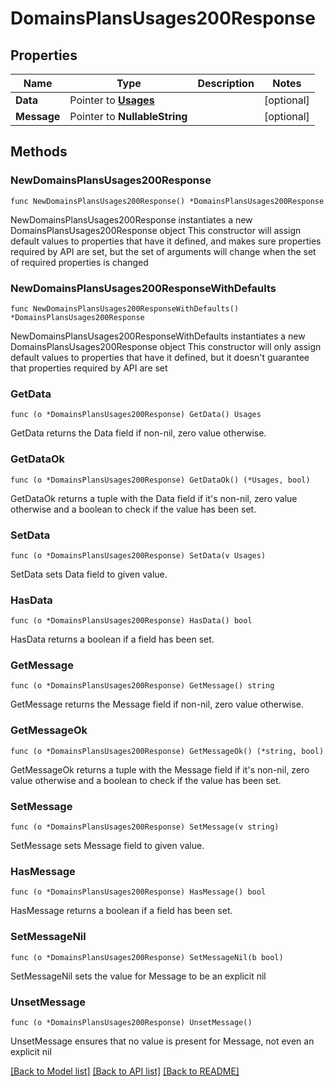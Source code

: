 # DomainsPlansUsages200Response

## Properties

Name | Type | Description | Notes
------------ | ------------- | ------------- | -------------
**Data** | Pointer to [**Usages**](Usages.md) |  | [optional] 
**Message** | Pointer to **NullableString** |  | [optional] 

## Methods

### NewDomainsPlansUsages200Response

`func NewDomainsPlansUsages200Response() *DomainsPlansUsages200Response`

NewDomainsPlansUsages200Response instantiates a new DomainsPlansUsages200Response object
This constructor will assign default values to properties that have it defined,
and makes sure properties required by API are set, but the set of arguments
will change when the set of required properties is changed

### NewDomainsPlansUsages200ResponseWithDefaults

`func NewDomainsPlansUsages200ResponseWithDefaults() *DomainsPlansUsages200Response`

NewDomainsPlansUsages200ResponseWithDefaults instantiates a new DomainsPlansUsages200Response object
This constructor will only assign default values to properties that have it defined,
but it doesn't guarantee that properties required by API are set

### GetData

`func (o *DomainsPlansUsages200Response) GetData() Usages`

GetData returns the Data field if non-nil, zero value otherwise.

### GetDataOk

`func (o *DomainsPlansUsages200Response) GetDataOk() (*Usages, bool)`

GetDataOk returns a tuple with the Data field if it's non-nil, zero value otherwise
and a boolean to check if the value has been set.

### SetData

`func (o *DomainsPlansUsages200Response) SetData(v Usages)`

SetData sets Data field to given value.

### HasData

`func (o *DomainsPlansUsages200Response) HasData() bool`

HasData returns a boolean if a field has been set.

### GetMessage

`func (o *DomainsPlansUsages200Response) GetMessage() string`

GetMessage returns the Message field if non-nil, zero value otherwise.

### GetMessageOk

`func (o *DomainsPlansUsages200Response) GetMessageOk() (*string, bool)`

GetMessageOk returns a tuple with the Message field if it's non-nil, zero value otherwise
and a boolean to check if the value has been set.

### SetMessage

`func (o *DomainsPlansUsages200Response) SetMessage(v string)`

SetMessage sets Message field to given value.

### HasMessage

`func (o *DomainsPlansUsages200Response) HasMessage() bool`

HasMessage returns a boolean if a field has been set.

### SetMessageNil

`func (o *DomainsPlansUsages200Response) SetMessageNil(b bool)`

 SetMessageNil sets the value for Message to be an explicit nil

### UnsetMessage
`func (o *DomainsPlansUsages200Response) UnsetMessage()`

UnsetMessage ensures that no value is present for Message, not even an explicit nil

[[Back to Model list]](HOW-TO.md#documentation-for-models) [[Back to API list]](HOW-TO.md#documentation-for-api-endpoints) [[Back to README]](HOW-TO.md)



